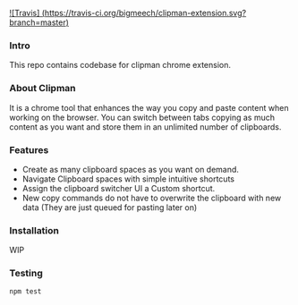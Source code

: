 [![Travis] (https://travis-ci.org/bigmeech/clipman-extension.svg?branch=master)](https://travis-ci.org)

### Intro
This repo contains codebase for clipman chrome extension.

### About Clipman

It is a chrome tool that enhances the way you copy and paste content when working on the browser. You can switch between tabs copying as much content as you want and store them in an unlimited number of clipboards.

### Features

- Create as many clipboard spaces as you want on demand.
- Navigate Clipboard spaces with simple intuitive shortcuts
- Assign the clipboard switcher UI a Custom shortcut.
- New copy commands do not have to overwrite the clipboard with new data (They are just queued for pasting later on)

### Installation

WIP

### Testing
```js 
npm test
```
